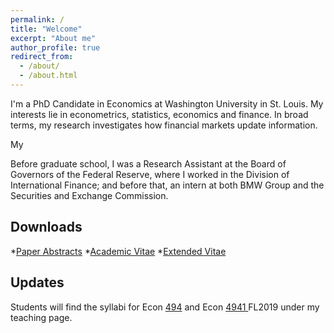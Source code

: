 ```yaml
---
permalink: /
title: "Welcome"
excerpt: "About me"
author_profile: true
redirect_from: 
  - /about/
  - /about.html
---
```


I'm a PhD Candidate in Economics at Washington University in St. Louis. My interests lie in econometrics, statistics, economics and finance. In broad terms, my research investigates how financial markets update information.

My

Before graduate school, I was a Research Assistant at the Board of Governors of the Federal Reserve, where I worked in the Division of International Finance; and before that, an intern at both BMW Group and the Securities and Exchange Commission.

Downloads
------
*[Paper Abstracts](https://zdinakmg.github.io/files/zdinakmg_abstract.pdf)
*[Academic Vitae](https://zdinakmg.github.io/files/zdinakmg_cv.pdf)
*[Extended Vitae](https://zdinakmg.github.io/files/zdinakmg_cv_plus.pdf)

Updates
------
Students will find the syllabi for Econ [494](https://zdinakmg.github.io/teaching/2019-Econ-494) and Econ [4941 ](https://zdinakmg.github.io/teaching/2019-Econ-4941) FL2019 under my teaching page.
